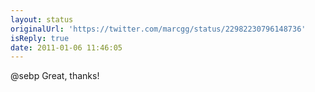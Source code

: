 ```yaml
---
layout: status
originalUrl: 'https://twitter.com/marcgg/status/22982230796148736'
isReply: true
date: 2011-01-06 11:46:05
---
```


@sebp Great, thanks!
